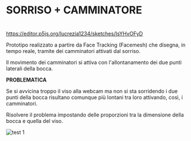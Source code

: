 # SORRISO + CAMMINATORE <h1>

https://editor.p5js.org/lucrezia1234/sketches/IsYHvOFyD

Prototipo realizzato a partire da Face Tracking (Facemesh) che disegna, in tempo reale, tramite dei camminatori attivati dal sorriso.

Il movimento dei camminatori si attiva con l'allontanamento dei due punti laterali della bocca.

**PROBLEMATICA**

Se si avvicina troppo il viso alla webcam ma non si sta sorridendo i due punti della bocca risultano comunque più lontani tra loro attivando, così, i camminatori.

Risolvere il problema impostando delle proporzioni tra la dimensione della bocca e quella del viso.

![test 1](https://user-images.githubusercontent.com/79698027/118117318-c6448d80-b3eb-11eb-821a-3754b4aa5e21.JPG)
